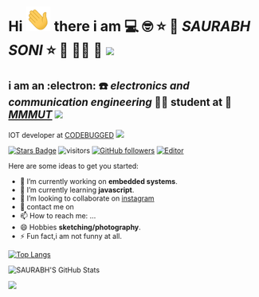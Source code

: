 # Hi  <img src="https://raw.githubusercontent.com/ABSphreak/ABSphreak/master/gifs/Hi.gif" width="50px"> there i am 💻 🤓 ⭐ 🌟 *SAURABH SONI* ⭐ 🌟 🧑‍🚀 🏈 <img src="https://media.giphy.com/media/mGcNjsfWAjY5AEZNw6/giphy.gif" width="50"></h2>
## i am an :electron: ☎️ *electronics and communication engineering* 🧑‍🔬  student at 🏫 *<a href="http://www.mmmut.ac.in">MMMUT</a>* <img src="https://media.giphy.com/media/fYSnHlufseco8Fh93Z/giphy.gif" width="30">
  
IOT developer at <a href="https://codebugged.com">CODEBUGGED</a>  <img src="https://media.giphy.com/media/WUlplcMpOCEmTGBtBW/giphy.gif" width="30"> 
</em></p>

<a href="https://github.com/Mrdynamic-soni/stargazers"><img src="https://img.shields.io/github/stars/Mrdynamic-soni" alt="Stars Badge"/></a>
![visitors](https://visitor-badge.laobi.icu/badge?page_id=Mrdynamic-soni.Mrdynamic-soni)
[![GitHub followers](https://img.shields.io/github/followers/Mrdynamic-soni.svg?style=social&label=Follow)](https://github.com/Mrdynamic-soni?tab=followers)
 [![Editor](https://img.shields.io/badge/Editor-VSCode-blue?style=flat-square&logo=visual-studio-code&logoColor=white)](https://code.visualstudio.com/)
 
Here are some ideas to get you started:

- 🔭 I’m currently working on __embedded systems__.
- 🌱 I’m currently learning __javascript__.
- 👯 I’m looking to collaborate on [instagram](https://instagram.com/electro_monk_?igshid=hasobethstcy)
- 💬 contact me on
- 📫 How to reach me: ...
- 😄 Hobbies __sketching/photography__.
- ⚡ Fun fact,i am not funny at all.


[![Top Langs](https://github-readme-stats.vercel.app/api/top-langs/?username=Mrdynamic-soni&layout=compact)](https://github.com/Mrdynamic-soni)


![SAURABH'S GitHub Stats](https://github-readme-stats.vercel.app/api?username=Mrdynamic-soni&count_private=true&include_all_commits=true&show_icons=true&title_color=fff&icon_color=79ff97&text_color=9f9f9f&bg_color=2b2b52)

![](https://activity-graph.herokuapp.com/graph?username=Mrdynamic-soni&theme=dracula)
